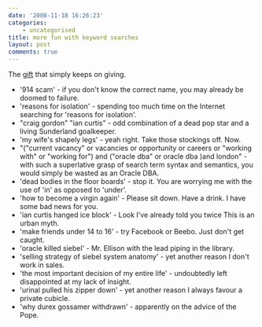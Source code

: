 ```yaml
---
date: '2008-11-18 16:26:23'
categories:
    - uncategorised
title: more fun with keyword searches
layout: post
comments: true
---
```

The
[gift](http://www.nbrightside.com/blog/2006/02/22/to-whom-it-may-concern)
that simply keeps on giving.

-   '914 scam' - if you don't know the correct name, you may already be
    doomed to failure.
-   'reasons for isolation' - spending too much time on the Internet
    searching for 'reasons for isolation'.
-   "craig gordon" "ian curtis" - odd combination of a dead pop star and
    a living Sunderland goalkeeper.
-   'my wife's shapely legs' - yeah right. Take those stockings off.
    Now.
-   "("current vacancy" or vacancies or opportunity or careers or
    "working with" or "working for") and ("oracle dba" or oracle dba
    )and london" - with such a superlative grasp of search term syntax
    and semantics, you would simply be wasted as an Oracle DBA.
-   'dead bodies in the floor boards' - stop it. You are worrying me
    with the use of 'in' as opposed to 'under'.
-   'how to become a virgin again' - Please sit down. Have a drink. I
    have some bad news for you.
-   'ian curtis hanged ice block' - Look I've already told you twice
    This is an urban myth.
-   'make friends under 14 to 16' - try Facebook or Beebo. Just don't
    get caught.
-   'oracle killed siebel' - Mr. Ellison with the lead piping in the
    library.
-   'selling strategy of siebel system anatomy' - yet another reason I
    don't work in sales.
-   'the most important decision of my entire life' - undoubtedly left
    disappointed at my lack of insight.
-   'urinal pulled his zipper down' - yet another reason I always favour
    a private cubicle.
-   'why durex gossamer withdrawn' - apparently on the advice of the
    Pope.

